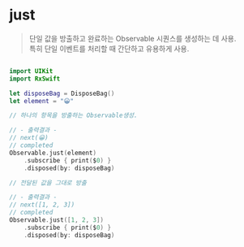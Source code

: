 just
=====

> 단일 값을 방출하고 완료하는 Observable 시퀀스를 생성하는 데 사용.  
> 특히 단일 이벤트를 처리할 때 간단하고 유용하게 사용.  

```swift

import UIKit
import RxSwift

let disposeBag = DisposeBag()
let element = "😀"

// 하나의 항목을 방출하는 Observable생성.

// - 출력결과 -
// next(😀)
// completed
Observable.just(element)
    .subscribe { print($0) }
    .disposed(by: disposeBag)

// 전달된 값을 그대로 방출

// - 출력결과 -
// next([1, 2, 3])
// completed
Observable.just([1, 2, 3])
    .subscribe { print($0) }
    .disposed(by: disposeBag)

```
